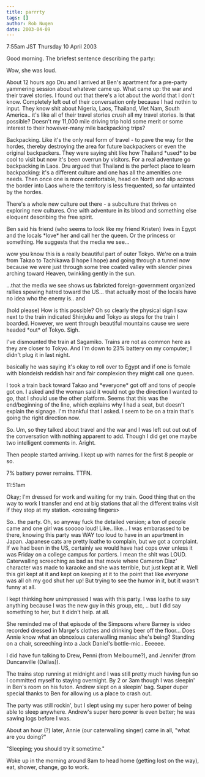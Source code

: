 ```yaml
---
title: parrrty
tags: []
author: Rob Nugen
date: 2003-04-09
---
```


<p class=date>7:55am JST Thursday 10 April 2003</p>

<p>Good morning.  The briefest sentence describing the party:</p>

<p>Wow, she was loud.</p>

<p>About 12 hours ago Dru and I arrived at Ben's apartment for a
pre-party yammering session about whatever came up.  What came up: the
war and their travel stories.  I found out that there's a lot about
the world that I don't know.  Completely left out of their
conversation only because I had nothin to input.  They know shit about
Nigeria, Laos, Thailand, Viet Nam, South America.. it's like all of
their travel stories <em>crush</em> all my travel stories.  Is that
possible?  Doesn't my 11,000 mile driving trip hold some merit or some
interest to their however-many mile backpacking trips?</p>

<p>Backpacking.  Like it's the only real form of travel - to pave the
way for the hordes, thereby destroying the area for future backpackers
or even the original backpackers.  They were saying shit like how
Thailand *used* to be cool to visit but now it's been overrun by
visitors.  For a real adventure go backpacking in Laos.  Dru argued
that Thailand is the perfect place to learn backpacking: it's a
different culture and one has all the amenities one needs.  Then once
one is more comfortable, head on North and slip across the border into
Laos where the territory is less frequented, so far untainted by the
hordes.</p>

<p>There's a whole new culture out there - a subculture that thrives
on exploring new cultures.  One with adventure in its blood and
something else eloquent describing the free spirit.</p>

<p>Ben said his friend (who seems to look like my friend Kristen)
lives in Egypt and the locals *love* her and call her the queen.  Or
the princess or something.  He suggests that the media we see...</p>

<p class=message>wow you know this is a really beautiful part of outer
Tokyo.  We're on a train from Takao to Tachikawa (I hope I hope) and
going through a tunnel now because we were just through some tree
coated valley with slender pines arching toward Heaven, twinkling
gently in the sun.</p>

<p>...that the media we see shows us fabricted foreign-government
organized rallies spewing hatred toward the US...  that actually most
of the locals have no idea who the enemy is..  and </p>

<p class=message>(hold please) How is this possible?  Oh so clearly
the physical sign I saw next to the train indicated Shinjuku and Tokyo
as stops for the train I boarded.  However, we went through beautiful
mountains cause we were headed *out* of Tokyo.  Sigh.</p>

<p class=message>I've dismounted the train at Sagamiko.  Trains are
not as common here as they are closer to Tokyo.  And I'm down to 23%
battery on my computer; I didn't plug it in last night.</p>

<p>basically he was saying it's okay to roll over to Egypt and if one
is female with blondeish reddish hair and fair complexion they might
call one queen.</p>

<p class=message>I took a train back toward Takao and *everyone* got
off and tons of people got on.  I asked and the woman said it would
not go the direction I wanted to go, that I should use the other
platform.  Seems that this was the end/beginning of the line, which
explains why I had a seat, but doesn't explain the signage.  I'm
thankful that I asked.  I seem to be on a train that's going the right
direction now.</p>

<p>So.  Um, so they talked about travel and the war and I was left out
out out of the conversation with nothing apparent to add.  Though I
did get one maybe two intelligent comments in.  Aright.</p>

<p>Then people started arriving.  I kept up with names for the first 8
people or so.</p>

<p class=message>7% battery power remains.  TTFN.</p>

<p class=date>11:51am</p>

<p class=message>Okay; I'm dressed for work and waiting for my train.
Good thing that on the way to work I transfer and end at big stations
that all the different trains visit if they stop at my
station. &lt;crossing fingers></p>

<p>So..  the party.  Oh, so anyway fuck the detailed version; a ton of
people came and one girl was sooooo loud!  Like..  like...  I was
embarassed to be there, knowing this party was WAY too loud to have in
an apartment in Japan.  Japanese cats are pretty loathe to complain,
but we got a complaint.  If we had been in the US, certainly we would
have had cops over unless it was Friday on a college campus for
partiers.  I mean the shit was LOUD.  Caterwalling screeching as bad
as that movie where Cameron Diaz' character was made to karaoke and
she was terrible, but just kept at it.  Well this girl kept at it and
kept on keeping at it to the point that like <em>everyone</em> was all
oh my god shut her up!  But trying to see the humor in it, but it
wasn't funny at all.</p>

<p>I kept thinking how unimpressed I was with this party.  I was
loathe to say anything because I was the new guy in this group, etc,
.. but I did say something to her, but it didn't help.  at all.</p>

<p>She reminded me of that episode of the Simpsons where Barney is
video recorded dressed in Marge's clothes and drinking beer off the
floor...  Does Annie know what an obnoxious caterwalling maniac she's
being?  Standing on a chair, screeching into a Jack Daniel's
bottle-mic..  Eeeeee.</p>

<p>I did have fun talking to Drew, Penni (from Melbourne?), and
Jennifer (from Duncanville (Dallas)).</p>

<p>The trains stop running at midnight and I was still pretty much
having fun so I committed myself to staying overnight.  By 2 or 3am
though I was sleepin' in Ben's room on his futon.  Andrew slept on a
sleepin' bag.  Super duper special thanks to Ben for allowing us a
place to crash out.</p>

<p>The party was still rockin', but I slept using my super hero power
of being able to sleep anywhere.  Andrew's super hero power is even
better; he was sawing logs before I was.</p>

<p>About an hour (?) later, Annie (our caterwalling singer) came in
all, "what are you doing?"</p>

<p>"Sleeping; you should try it sometime."</p>

<p>Woke up in the morning around 8am to head home (getting lost on the
way), eat, shower, change, go to work.</p>

